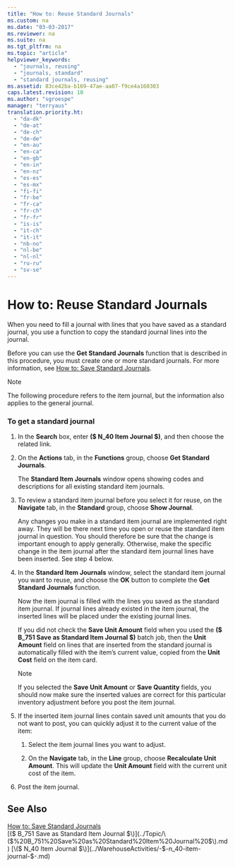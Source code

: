 ```yaml
---
title: "How to: Reuse Standard Journals"
ms.custom: na
ms.date: "03-03-2017"
ms.reviewer: na
ms.suite: na
ms.tgt_pltfrm: na
ms.topic: "article"
helpviewer_keywords: 
  - "journals, reusing"
  - "journals, standard"
  - "standard journals, reusing"
ms.assetid: 83ce42ba-b169-47ae-aa07-f9ce4a160303
caps.latest.revision: 10
ms.author: "sgroespe"
manager: "terryaus"
translation.priority.ht: 
  - "da-dk"
  - "de-at"
  - "de-ch"
  - "de-de"
  - "en-au"
  - "en-ca"
  - "en-gb"
  - "en-in"
  - "en-nz"
  - "es-es"
  - "es-mx"
  - "fi-fi"
  - "fr-be"
  - "fr-ca"
  - "fr-ch"
  - "fr-fr"
  - "is-is"
  - "it-ch"
  - "it-it"
  - "nb-no"
  - "nl-be"
  - "nl-nl"
  - "ru-ru"
  - "sv-se"
---
```

# How to: Reuse Standard Journals
When you need to fill a journal with lines that you have saved as a standard journal, you use a function to copy the standard journal lines into the journal.  
  
 Before you can use the **Get Standard Journals** function that is described in this procedure, you must create one or more standard journals. For more information, see [How to: Save Standard Journals](../Finance/how-to-save-standard-journals.md).  
  
> [!NOTE]  
>  The following procedure refers to the item journal, but the information also applies to the general journal.  
  
### To get a standard journal  
  
1.  In the **Search** box, enter **\($ N\_40 Item Journal $\)**, and then choose the related link.  
  
2.  On the **Actions** tab, in the **Functions** group, choose **Get Standard Journals**.  
  
     The **Standard Item Journals** window opens showing codes and descriptions for all existing standard item journals.  
  
3.  To review a standard item journal before you select it for reuse, on the **Navigate** tab, in the **Standard** group, choose **Show Journal**.  
  
     Any changes you make in a standard item journal are implemented right away. They will be there next time you open or reuse the standard item journal in question. You should therefore be sure that the change is important enough to apply generally. Otherwise, make the specific change in the item journal after the standard item journal lines have been inserted. See step 4 below.  
  
4.  In the **Standard Item Journals** window, select the standard item journal you want to reuse, and choose the **OK** button to complete the **Get Standard Journals** function.  
  
     Now the item journal is filled with the lines you saved as the standard item journal. If journal lines already existed in the item journal, the inserted lines will be placed under the existing journal lines.  
  
     If you did not check the **Save Unit Amount** field when you used the **\($ B\_751 Save as Standard Item Journal $\)** batch job, then the **Unit Amount** field on lines that are inserted from the standard journal is automatically filled with the item’s current value, copied from the **Unit Cost** field on the item card.  
  
    > [!NOTE]  
    >  If you selected the **Save Unit Amount** or **Save Quantity** fields, you should now make sure the inserted values are correct for this particular inventory adjustment before you post the item journal.  
  
5.  If the inserted item journal lines contain saved unit amounts that you do not want to post, you can quickly adjust it to the current value of the item:  
  
    1.  Select the item journal lines you want to adjust.  
  
    2.  On the **Navigate** tab, in the **Line** group, choose **Recalculate Unit Amount**. This will update the **Unit Amount** field with the current unit cost of the item.  
  
6.  Post the item journal.  
  
## See Also  
 [How to: Save Standard Journals](../Finance/how-to-save-standard-journals.md)   
 [\($ B\_751 Save as Standard Item Journal $\)](../Topic/\($%20B_751%20Save%20as%20Standard%20Item%20Journal%20$\).md)   
 [\($ N\_40 Item Journal $\)](../WarehouseActivities/-$-n_40-item-journal-$-.md)